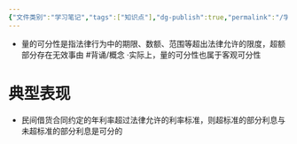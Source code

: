 ```yaml
---
{"文件类别":"学习笔记","tags":["知识点"],"dg-publish":true,"permalink":"/学习笔记studyup/知识点cheese/量的可分性/","dgPassFrontmatter":true,"noteIcon":"","created":"2024-07-18T11:09:16.658+08:00","updated":"2024-09-11T12:11:16.986+08:00"}
---
```


- 量的可分性是指法律行为中的期限、数额、范围等超出法律允许的限度，超额部分存在无效事由 #背诵/概念 
·实际上，量的可分性也属于客观可分性
# 典型表现
- 民间借货合同约定的年利率超过法律允许的利率标准，则超标准的部分利息与未超标准的部分利息是可分的 